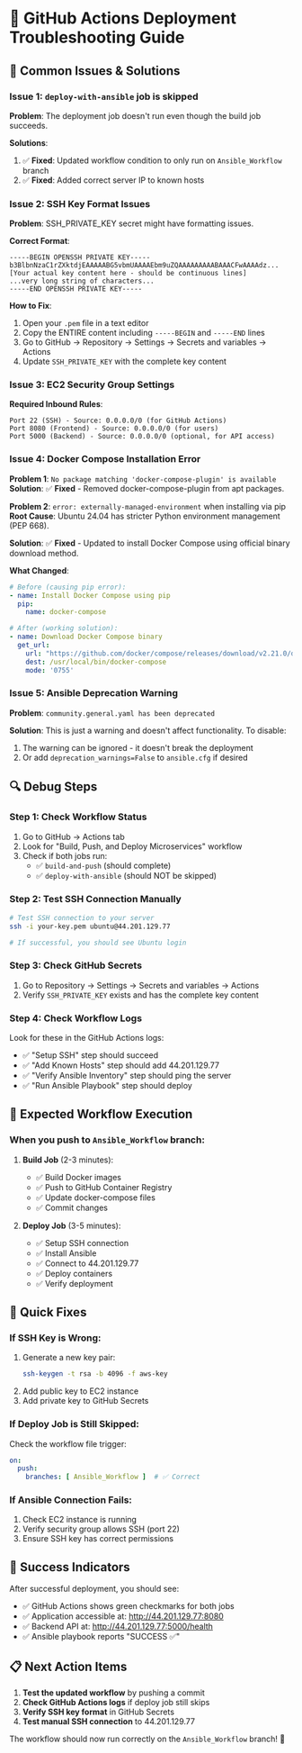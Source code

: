 # 🔧 GitHub Actions Deployment Troubleshooting Guide

## 🚨 Common Issues & Solutions

### Issue 1: `deploy-with-ansible` job is skipped

**Problem**: The deployment job doesn't run even though the build job succeeds.

**Solutions**:
1. ✅ **Fixed**: Updated workflow condition to only run on `Ansible_Workflow` branch
2. ✅ **Fixed**: Added correct server IP to known hosts

### Issue 2: SSH Key Format Issues

**Problem**: SSH_PRIVATE_KEY secret might have formatting issues.

**Correct Format**:
```
-----BEGIN OPENSSH PRIVATE KEY-----
b3BlbnNzaC1rZXktdjEAAAAABG5vbmUAAAAEbm9uZQAAAAAAAAABAAACFwAAAAdz...
[Your actual key content here - should be continuous lines]
...very long string of characters...
-----END OPENSSH PRIVATE KEY-----
```

**How to Fix**:
1. Open your `.pem` file in a text editor
2. Copy the ENTIRE content including `-----BEGIN` and `-----END` lines
3. Go to GitHub → Repository → Settings → Secrets and variables → Actions
4. Update `SSH_PRIVATE_KEY` with the complete key content

### Issue 3: EC2 Security Group Settings

**Required Inbound Rules**:
```
Port 22 (SSH) - Source: 0.0.0.0/0 (for GitHub Actions)
Port 8080 (Frontend) - Source: 0.0.0.0/0 (for users)
Port 5000 (Backend) - Source: 0.0.0.0/0 (optional, for API access)
```

### Issue 4: Docker Compose Installation Error

**Problem 1**: `No package matching 'docker-compose-plugin' is available`
**Solution**: ✅ **Fixed** - Removed docker-compose-plugin from apt packages.

**Problem 2**: `error: externally-managed-environment` when installing via pip
**Root Cause**: Ubuntu 24.04 has stricter Python environment management (PEP 668).

**Solution**: ✅ **Fixed** - Updated to install Docker Compose using official binary download method.

**What Changed**:
```yaml
# Before (causing pip error):
- name: Install Docker Compose using pip
  pip:
    name: docker-compose

# After (working solution):
- name: Download Docker Compose binary
  get_url:
    url: "https://github.com/docker/compose/releases/download/v2.21.0/docker-compose-linux-x86_64"
    dest: /usr/local/bin/docker-compose
    mode: '0755'
```

### Issue 5: Ansible Deprecation Warning

**Problem**: `community.general.yaml has been deprecated`

**Solution**: This is just a warning and doesn't affect functionality. To disable:
1. The warning can be ignored - it doesn't break the deployment
2. Or add `deprecation_warnings=False` to `ansible.cfg` if desired

## 🔍 Debug Steps

### Step 1: Check Workflow Status
1. Go to GitHub → Actions tab
2. Look for "Build, Push, and Deploy Microservices" workflow
3. Check if both jobs run:
   - ✅ `build-and-push` (should complete)
   - ✅ `deploy-with-ansible` (should NOT be skipped)

### Step 2: Test SSH Connection Manually
```bash
# Test SSH connection to your server
ssh -i your-key.pem ubuntu@44.201.129.77

# If successful, you should see Ubuntu login
```

### Step 3: Check GitHub Secrets
1. Go to Repository → Settings → Secrets and variables → Actions
2. Verify `SSH_PRIVATE_KEY` exists and has the complete key content

### Step 4: Check Workflow Logs
Look for these in the GitHub Actions logs:
- ✅ "Setup SSH" step should succeed
- ✅ "Add Known Hosts" step should add 44.201.129.77
- ✅ "Verify Ansible Inventory" step should ping the server
- ✅ "Run Ansible Playbook" step should deploy

## 🎯 Expected Workflow Execution

### When you push to `Ansible_Workflow` branch:

1. **Build Job** (2-3 minutes):
   - ✅ Build Docker images
   - ✅ Push to GitHub Container Registry
   - ✅ Update docker-compose files
   - ✅ Commit changes

2. **Deploy Job** (3-5 minutes):
   - ✅ Setup SSH connection
   - ✅ Install Ansible
   - ✅ Connect to 44.201.129.77
   - ✅ Deploy containers
   - ✅ Verify deployment

## 🔧 Quick Fixes

### If SSH Key is Wrong:
1. Generate a new key pair:
   ```bash
   ssh-keygen -t rsa -b 4096 -f aws-key
   ```
2. Add public key to EC2 instance
3. Add private key to GitHub Secrets

### If Deploy Job is Still Skipped:
Check the workflow file trigger:
```yaml
on:
  push:
    branches: [ Ansible_Workflow ]  # ✅ Correct
```

### If Ansible Connection Fails:
1. Check EC2 instance is running
2. Verify security group allows SSH (port 22)
3. Ensure SSH key has correct permissions

## 🎉 Success Indicators

After successful deployment, you should see:
- ✅ GitHub Actions shows green checkmarks for both jobs
- ✅ Application accessible at: http://44.201.129.77:8080
- ✅ Backend API at: http://44.201.129.77:5000/health
- ✅ Ansible playbook reports "SUCCESS ✅"

## 📋 Next Action Items

1. **Test the updated workflow** by pushing a commit
2. **Check GitHub Actions logs** if deploy job still skips
3. **Verify SSH key format** in GitHub Secrets
4. **Test manual SSH connection** to 44.201.129.77

The workflow should now run correctly on the `Ansible_Workflow` branch! 🚀
